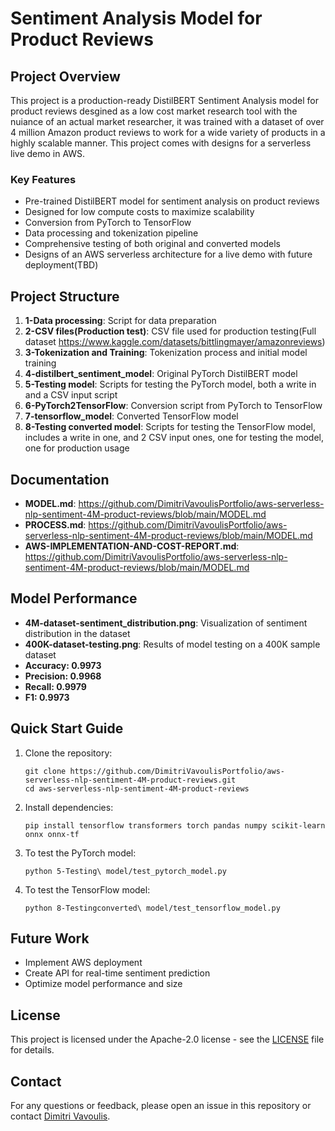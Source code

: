 # Sentiment Analysis Model for Product Reviews

## Project Overview

This project is a production-ready DistilBERT Sentiment Analysis model for product reviews desgined as a low cost market research tool with the nuiance of an actual market researcher, it was trained with a dataset of over 4 million Amazon product reviews to work for a wide variety of products in a highly scalable manner. This project comes with designs for a serverless live demo in AWS. 

### Key Features

- Pre-trained DistilBERT model for sentiment analysis on product reviews
- Designed for low compute costs to maximize scalability
- Conversion from PyTorch to TensorFlow
- Data processing and tokenization pipeline
- Comprehensive testing of both original and converted models
- Designs of an AWS serverless architecture for a live demo with future deployment(TBD)

## Project Structure

1. **1-Data processing**: Script for data preparation
2. **2-CSV files(Production test)**: CSV file used for production testing(Full dataset https://www.kaggle.com/datasets/bittlingmayer/amazonreviews)
3. **3-Tokenization and Training**: Tokenization process and initial model training
4. **4-distilbert_sentiment_model**: Original PyTorch DistilBERT model
5. **5-Testing model**: Scripts for testing the PyTorch model, both a write in and a CSV input script 
6. **6-PyTorch2TensorFlow**: Conversion script from PyTorch to TensorFlow
7. **7-tensorflow_model**: Converted TensorFlow model
8. **8-Testing converted model**: Scripts for testing the TensorFlow model, includes a write in one, and 2 CSV input ones, one for testing the model, one for production usage

## Documentation

- **MODEL.md**: https://github.com/DimitriVavoulisPortfolio/aws-serverless-nlp-sentiment-4M-product-reviews/blob/main/MODEL.md
- **PROCESS.md**: https://github.com/DimitriVavoulisPortfolio/aws-serverless-nlp-sentiment-4M-product-reviews/blob/main/MODEL.md
- **AWS-IMPLEMENTATION-AND-COST-REPORT.md**: https://github.com/DimitriVavoulisPortfolio/aws-serverless-nlp-sentiment-4M-product-reviews/blob/main/MODEL.md

## Model Performance

- **4M-dataset-sentiment_distribution.png**: Visualization of sentiment distribution in the dataset
- **400K-dataset-testing.png**: Results of model testing on a 400K sample dataset
- **Accuracy: 0.9973**
- **Precision: 0.9968**
- **Recall: 0.9979**
- **F1: 0.9973**
 
## Quick Start Guide

1. Clone the repository:
   ```
   git clone https://github.com/DimitriVavoulisPortfolio/aws-serverless-nlp-sentiment-4M-product-reviews.git
   cd aws-serverless-nlp-sentiment-4M-product-reviews
   ```

2. Install dependencies:
   ```
   pip install tensorflow transformers torch pandas numpy scikit-learn onnx onnx-tf 
   ```

3. To test the PyTorch model:
   ```
   python 5-Testing\ model/test_pytorch_model.py
   ```

4. To test the TensorFlow model:
   ```
   python 8-Testingconverted\ model/test_tensorflow_model.py
   ```

## Future Work

- Implement AWS deployment
- Create API for real-time sentiment prediction
- Optimize model performance and size 

## License

This project is licensed under the Apache-2.0 license - see the [LICENSE](LICENSE) file for details.

## Contact

For any questions or feedback, please open an issue in this repository or contact [Dimitri Vavoulis](mailto:dimitrivavoulis3@gmail.com).
